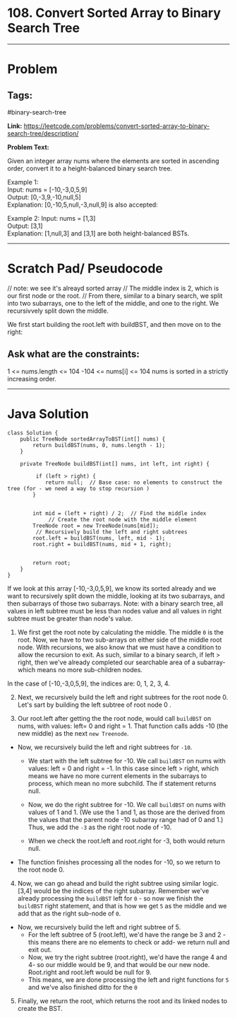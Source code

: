 # 108. Convert Sorted Array to Binary Search Tree


---


# Problem 

## Tags: 
#binary-search-tree

**Link:** https://leetcode.com/problems/convert-sorted-array-to-binary-search-tree/description/

**Problem Text:**   

Given an integer array nums where the elements are sorted in ascending order, convert it to a height-balanced binary search tree.  

 

Example 1:  
Input: nums = [-10,-3,0,5,9]  
Output: [0,-3,9,-10,null,5]  
Explanation: [0,-10,5,null,-3,null,9] is also accepted: 

Example 2: 
Input: nums = [1,3]  
Output: [3,1]  
Explanation: [1,null,3] and [3,1] are both height-balanced BSTs.  


---

# Scratch Pad/ Pseudocode

// note: we see it's alreayd sorted array 
// The middle index is 2, which is our first node or the root.
// From there, similar to a binary search, we split into two subarrays, one to the left of the middle, and one to the right. We recursivvely split down the middle.

We first start building the root.left with buildBST, and then move on to the right:

## Ask what are the constraints:
1 <= nums.length <= 104
-104 <= nums[i] <= 104
nums is sorted in a strictly increasing order.


---

# Java Solution

```
class Solution {
    public TreeNode sortedArrayToBST(int[] nums) {
        return buildBST(nums, 0, nums.length - 1);
    }
    
    private TreeNode buildBST(int[] nums, int left, int right) {
      
         if (left > right) {
            return null;  // Base case: no elements to construct the tree (for - we need a way to stop recursion )
        }
        
        
        int mid = (left + right) / 2;  // Find the middle index
             // Create the root node with the middle element
        TreeNode root = new TreeNode(nums[mid]);
         // Recursively build the left and right subtrees
        root.left = buildBST(nums, left, mid - 1); 
        root.right = buildBST(nums, mid + 1, right);
  
    
        return root;
    }
}

```

If we look at this array [-10,-3,0,5,9], we know its sorted already and we want to recursively split down the middle, looking at its two subarrays, and then subarrays of those two subarrays. 
Note: with a binary search tree, all values in left subtree must be less than nodes value and all values in right subtree must be greater than node's value. 

1. We first get the root note by calculating the middle. The middle `0` is the root.
Now, we have to two sub-arrays on either side of the middle root node.
With recursions, we also know that we must have a condition to allow the recursion to exit. As such, similar to a binary search, if left > right, then we've already completed our searchable area of a subarray- which means no more sub-children nodes. 


In the case of [-10,-3,0,5,9], the indices are: 0, 1, 2, 3, 4.



2. Next, we recursively build the left and right subtrees for the root node 0. Let's sart by building the left subtree of root node 0 .


3. Our root.left after getting the the root node, would call `buildBST` on nums, with values: left= 0 and right = 1. That function calls adds -10 (the new middle) as the next `new Treenode`. 

- Now, we recursively build the left and right subtrees for `-10`. 
    - We start with the left subtree for -10. We call `buildBST` on nums with values: left = 0 and right = -1. In this case since left > right, which means we have no more current elements in the subarrays to process, which mean no more subchild. The if statement returns null. 

    - Now, we do the right subtree for -10. We call `buildBST` on nums with values of 1 and 1. (We use the 1 and 1, as those are the derived from the values that the parent node -10 subarray range had of 0 and 1.)  
    Thus, we add the `-3` as the right root node of -10. 
    - When we check the root.left and root.right for -3, both would return null. 

- The function finishes processing all the nodes for -10, so we return to the root node 0.


4. Now, we can go ahead and build the right subtree using similar logic. [3,4] would be the indices of the right subarray. Remember we've already processing the `buildBST` left for `0` - so now we finish the `buildBST` right statement, and that is how we get `5` as the middle and we add that as the right sub-node of `0`.

- Now, we recursively build the left and right subtree of 5. 
    - For the left subtree of 5 (root.left), we'd have the range be 3 and 2 - this means there are no elements to check or add- we return null and exit out. 
    - Now, we try the right subtree (root.right), we'd have the range 4 and 4- so our middle would be 9, and that would be our new node. Root.right and root.left would be null for 9.
    - This means, we are done processing the left and right functions for `5` and we've also finished ditto for the `0`


5. Finally, we return the root, which returns the root and its linked nodes to create the BST. 
